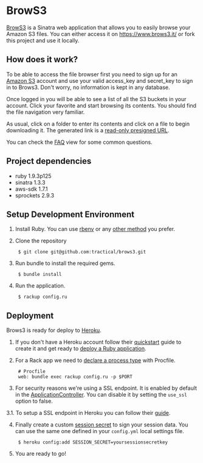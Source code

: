 # BrowS3
[BrowS3](https://www.brows3.it/) is a Sinatra web application that allows you to
easily browse your Amazon S3 files. You can either access it on
https://www.brows3.it/ or fork this project and use it locally.

## How does it work?
To be able to access the file browser first you need to sign up for an
[Amazon S3](http://aws.amazon.com/s3/) account and use your valid access_key and
secret_key to sign in to Brows3. Don't worry, no information is kept in any
database.

Once logged in you will be able to see a list of all the S3 buckets in your
account. Click your favorite and start browsing its contents. You should find
the file navigation very familiar.

As usual, click on a folder to enter its contents and click on a file to begin
downloading it. The generated link is a
[read-only presigned URL](http://docs.aws.amazon.com/AWSRubySDK/latest/AWS/S3/S3Object.html#url_for-instance_method).

You can check the [FAQ](https://github.com/tractical/brows3/blob/master/views/faq.erb)
view for some common questions.

## Project dependencies
* ruby 1.9.3p125
* sinatra 1.3.3
* aws-sdk 1.7.1
* sprockets 2.9.3

## Setup Development Environment
1. Install Ruby. You can use [rbenv](https://github.com/sstephenson/rbenv) or
any [other method](http://www.ruby-lang.org/en/downloads/) you prefer.

2. Clone the repository

        $ git clone git@github.com:tractical/brows3.git

3. Run bundle to install the required gems.

        $ bundle install

4. Run the application.

        $ rackup config.ru

## Deployment
Brows3 is ready for deploy to [Heroku](http://www.heroku.com/).

1. If you don't have a Heroku account follow their
[quickstart](https://devcenter.heroku.com/articles/quickstart)
guide to create it and get ready to
[deploy a Ruby application](https://devcenter.heroku.com/articles/ruby).

2. For a Rack app we need to
[declare a process type](https://devcenter.heroku.com/articles/ruby#declare-process-types-with-procfile)
with Procfile.

        # Procfile
        web: bundle exec rackup config.ru -p $PORT

3. For security reasons we're using a SSL endpoint. It is enabled by default in
the [ApplicationController](https://github.com/tractical/brows3/blob/master/controllers/application_controller.rb).
You can disable it by setting the `use_ssl` option to false.

  3.1. To setup a SSL endpoint in Heroku you can follow their
  [guide](https://devcenter.heroku.com/articles/ssl-endpoint).

4. Finally create a custom
[session secret](http://www.sinatrarb.com/intro#Using%20Sessions) to sign your
session data. You can use the same one defined in your `config.yml` local settings
file.

        $ heroku config:add SESSION_SECRET=yoursessionsecretkey

5. You are ready to go!
